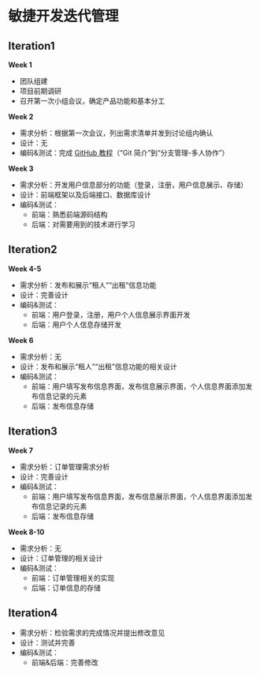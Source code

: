 
# 敏捷开发迭代管理
## Iteration1
**Week 1**
* 团队组建
* 项目前期调研
* 召开第一次小组会议，确定产品功能和基本分工

**Week 2**
* 需求分析：根据第一次会议，列出需求清单并发到讨论组内确认
* 设计：无
* 编码&测试：完成 [GitHub 教程](https://www.liaoxuefeng.com/wiki/0013739516305929606dd18361248578c67b8067c8c017b000)（“Git 简介”到“分支管理-多人协作”）

**Week 3**
* 需求分析：开发用户信息部分的功能（登录，注册，用户信息展示、存储）
* 设计：前端框架以及后端接口、数据库设计
* 编码&测试：
	* 前端：熟悉前端源码结构
	* 后端：对需要用到的技术进行学习

## Iteration2
**Week 4-5**
* 需求分析：发布和展示“租人”“出租”信息功能
* 设计：完善设计
* 编码&测试：
	* 前端：用户登录，注册，用户个人信息展示界面开发
	* 后端：用户个人信息存储开发

**Week 6**
* 需求分析：无
* 设计：发布和展示“租人”“出租”信息功能的相关设计
* 编码&测试：
	* 前端：用户填写发布信息界面，发布信息展示界面，个人信息界面添加发布信息记录的元素
	* 后端：发布信息存储
	
## Iteration3
**Week 7**
* 需求分析：订单管理需求分析
* 设计：完善设计
* 编码&测试：
	* 前端：用户填写发布信息界面，发布信息展示界面，个人信息界面添加发布信息记录的元素
	* 后端：发布信息存储

**Week 8-10**
* 需求分析：无
* 设计：订单管理的相关设计
* 编码&测试：
	* 前端：订单管理相关的实现
	* 后端：订单信息的存储

## Iteration4
* 需求分析：检验需求的完成情况并提出修改意见
* 设计：测试并完善
* 编码&测试：
	* 前端&后端：完善修改

